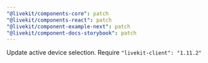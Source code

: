 ```yaml
---
"@livekit/components-core": patch
"@livekit/components-react": patch
"@livekit/component-example-next": patch
"@livekit/component-docs-storybook": patch
---
```


Update active device selection. Require `"livekit-client": "1.11.2"`
